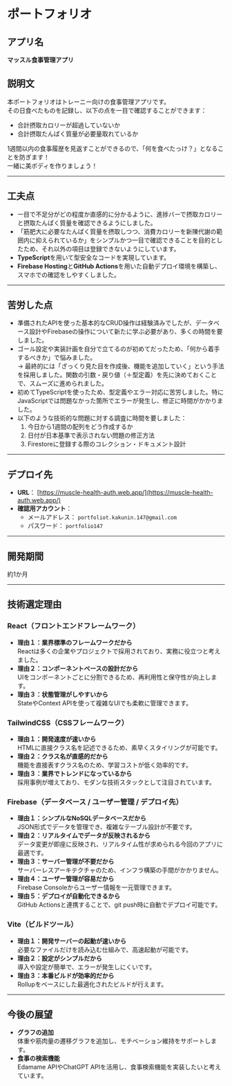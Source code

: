 # ポートフォリオ

## アプリ名
**マッスル食事管理アプリ**

## 説明文
本ポートフォリオはトレーニー向けの食事管理アプリです。  
その日食べたものを記録し、以下の点を一目で確認することができます：  
- 合計摂取カロリーが超過していないか  
- 合計摂取たんぱく質量が必要量取れているか  

1週間以内の食事履歴を見返すことができるので、「何を食べたっけ？」となることを防ぎます！  
一緒に美ボディを作りましょう！

---

## 工夫点
- 一目で不足分がどの程度か直感的に分かるように、進捗バーで摂取カロリーと摂取たんぱく質量を確認できるようにしました。
- 「筋肥大に必要なたんぱく質量を摂取しつつ、消費カロリーを新陳代謝の範囲内に抑えられているか」をシンプルかつ一目で確認できることを目的としたため、それ以外の項目は登録できないようにしています。
- **TypeScript**を用いて型安全なコードを実現しています。
- **Firebase Hosting**と**GitHub Actions**を用いた自動デプロイ環境を構築し、スマホでの確認をしやすくしました。

---

## 苦労した点
- 準備されたAPIを使った基本的なCRUD操作は経験済みでしたが、データベース設計やFirebaseの操作について新たに学ぶ必要があり、多くの時間を要しました。
- ゴール設定や実装計画を自分で立てるのが初めてだったため、「何から着手するべきか」で悩みました。  
  → 最終的には「ざっくり見た目を作成後、機能を追加していく」という手法を採用しました。関数の引数・戻り値（＋型定義）を先に決めておくことで、スムーズに進められました。
- 初めてTypeScriptを使ったため、型定義やエラー対応に苦労しました。特にJavaScriptでは問題なかった箇所でエラーが発生し、修正に時間がかかりました。
- 以下のような技術的な問題に対する調査に時間を要しました：  
  1. 今日から1週間の配列をどう作成するか  
  2. 日付が日本基準で表示されない問題の修正方法  
  3. Firestoreに登録する際のコレクション・ドキュメント設計

---

## デプロイ先
- **URL**： [https://muscle-health-auth.web.app/](https://muscle-health-auth.web.app/)
- **確認用アカウント**：  
  - メールアドレス： `portfoliot.kakunin.147@gmail.com`  
  - パスワード： `portfolio147`

---

## 開発期間
約1か月

---

## 技術選定理由

### React（フロントエンドフレームワーク）
- **理由１：業界標準のフレームワークだから**  
  Reactは多くの企業やプロジェクトで採用されており、実務に役立つと考えました。
- **理由２：コンポーネントベースの設計だから**  
  UIをコンポーネントごとに分割できるため、再利用性と保守性が向上します。
- **理由３：状態管理がしやすいから**  
  StateやContext APIを使って複雑なUIでも柔軟に管理できます。

### TailwindCSS（CSSフレームワーク）
- **理由１：開発速度が速いから**  
  HTMLに直接クラス名を記述できるため、素早くスタイリングが可能です。
- **理由２：クラス名が直感的だから**  
  機能を直接表すクラス名のため、学習コストが低く効率的です。
- **理由３：業界でトレンドになっているから**  
  採用事例が増えており、モダンな技術スタックとして注目されています。

### Firebase（データベース / ユーザー管理 / デプロイ先）
- **理由１：シンプルなNoSQLデータベースだから**  
  JSON形式でデータを管理でき、複雑なテーブル設計が不要です。
- **理由２：リアルタイムでデータが反映されるから**  
  データ変更が即座に反映され、リアルタイム性が求められる今回のアプリに最適です。
- **理由３：サーバー管理が不要だから**  
  サーバーレスアーキテクチャのため、インフラ構築の手間がかかりません。
- **理由４：ユーザー管理が容易だから**  
  Firebase Consoleからユーザー情報を一元管理できます。
- **理由５：デプロイが自動化できるから**  
  GitHub Actionsと連携することで、git push時に自動でデプロイ可能です。

### Vite（ビルドツール）
- **理由１：開発サーバーの起動が速いから**  
  必要なファイルだけを読み込む仕組みで、高速起動が可能です。
- **理由２：設定がシンプルだから**  
  導入や設定が簡単で、エラーが発生しにくいです。
- **理由３：本番ビルドが効率的だから**  
  Rollupをベースにした最適化されたビルドが行えます。

---

## 今後の展望
- **グラフの追加**  
  体重や筋肉量の遷移グラフを追加し、モチベーション維持をサポートします。
- **食事の検索機能**  
  Edamame APIやChatGPT APIを活用し、食事検索機能を実装したいと考えています。
